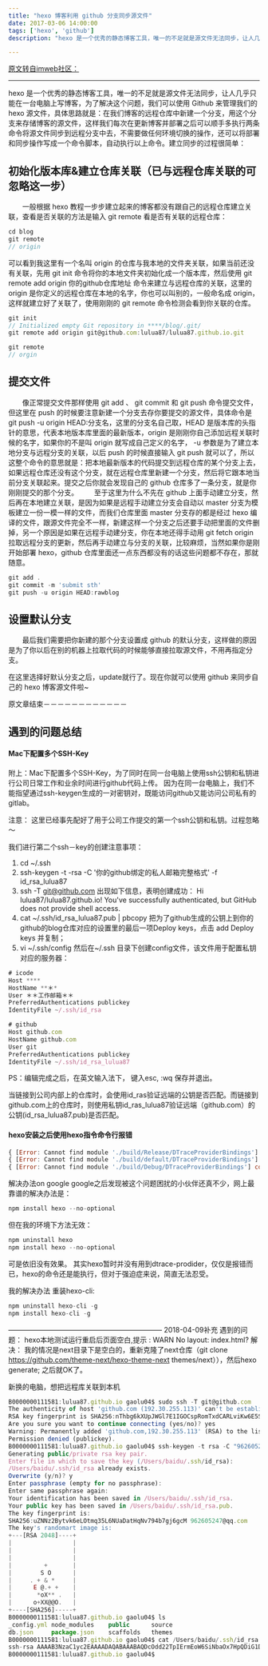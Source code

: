 ```yaml
---
title: "hexo 博客利用 github 分支同步源文件"
date: 2017-03-06 14:00:00
tags: ['hexo', 'github']
description: "hexo 是一个优秀的静态博客工具，唯一的不足就是源文件无法同步，让人几乎只能在一台电脑上写博客，为了解决这个问题，我们可以使用 Github 来管理我们的 hexo 源文件，具体思路就是：在我们博客的远程仓库中新建一个分支，用这个分支来存储博客的源文件，这样我们每次在更新博客并部署之后可以顺手多执行两条命令将源文件同步到远程分支中去，不需要做任何环境切换的操作，还可以将部署和同步操作写成一个命令脚本，自动执行以上命令。"

---
```

[原文转自imweb社区：](http://imweb.io/topic/5848d4259be501ba17b10a9a)

---

hexo 是一个优秀的静态博客工具，唯一的不足就是源文件无法同步，让人几乎只能在一台电脑上写博客，为了解决这个问题，我们可以使用 Github 来管理我们的 hexo 源文件，具体思路就是：在我们博客的远程仓库中新建一个分支，用这个分支来存储博客的源文件，这样我们每次在更新博客并部署之后可以顺手多执行两条命令将源文件同步到远程分支中去，不需要做任何环境切换的操作，还可以将部署和同步操作写成一个命令脚本，自动执行以上命令。建立同步的过程很简单：

## 初始化版本库&建立仓库关联（已与远程仓库关联的可忽略这一步）

  一般根据 hexo 教程一步步建立起来的博客都没有跟自己的远程仓库建立关联，查看是否关联的方法是输入 git remote 看是否有关联的远程仓库：

```js
cd blog
git remote
// origin
```

可以看到我这里有一个名叫 origin 的仓库与我本地的文件夹关联，如果当前还没有关联，先用 git init 命令将你的本地文件夹初始化成一个版本库，然后使用 git remote add origin 你的github仓库地址 命令来建立与远程仓库的关联，这里的 origin 是你定义的远程仓库在本地的名字，你也可以叫别的，一般命名成 origin，这样就建立好了关联了，使用刚刚的 git remote 命令检测会看到你关联的仓库。
```js
git init
// Initialized empty Git repository in ****/blog/.git/
git remote add origin git@github.com:lulua87/lulua87.github.io.git

git remote
// orgin
```

## 提交文件

  像正常提交文件那样使用 git add 、 git commit 和 git push 命令提交文件，但这里在 push 的时候要注意新建一个分支去存你要提交的源文件，具体命令是 git push -u origin HEAD:分支名，这里的分支名自己取，HEAD 是版本库的头指针的意思，代表本地版本库里面的最新版本，origin 是刚刚你自己添加远程关联时候的名字，如果你的不是叫 origin 就写成自己定义的名字， -u 参数是为了建立本地分支与远程分支的关联，以后 push 的时候直接输入 git push 就可以了，所以这整个命令的意思就是：把本地最新版本的代码提交到远程仓库的某个分支上去，如果远程仓库还没有这个分支，就在远程仓库里新建一个分支，然后将它跟本地当前分支关联起来。提交之后你就会发现自己的 github 仓库多了一条分支，就是你刚刚提交的那个分支。   至于这里为什么不先在 github 上面手动建立分支，然后再在本地建立关联，是因为如果是远程手动建立分支会自动以 master 分支为模板建立一份一模一样的文件，而我们仓库里面 master 分支存的都是经过 hexo 编译的文件，跟源文件完全不一样，新建这样一个分支之后还要手动把里面的文件删掉，另一个原因是如果在远程手动建分支，你在本地还得手动用 git fetch origin 拉取远程分支的更新，然后再手动建立与分支的关联，比较麻烦，当然如果你是刚开始部署 hexo，github 仓库里面还一点东西都没有的话这些问题都不存在，那就随意。

```js
git add .
git commit -m 'submit sth'
git push -u origin HEAD:rawblog
```

## 设置默认分支

  最后我们需要把你新建的那个分支设置成 github 的默认分支，这样做的原因是为了你以后在别的机器上拉取代码的时候能够直接拉取源文件，不用再指定分支。

在这里选择好默认分支之后，update就行了。现在你就可以使用 github 来同步自己的 hexo 博客源文件啦~

原文章结束－－－－－－－－－－－－

## 遇到的问题总结

#### Mac下配置多个SSH-Key

附上：Mac下配置多个SSH-Key，为了同时在同一台电脑上使用ssh公钥和私钥进行公司日常工作和业余时间进行github代码上传。
因为在同一台电脑上，我们不能指望通过ssh-keygen生成的一对密钥对，既能访问github又能访问公司私有的gitlab。

注意： 这里已经事先配好了用于公司工作提交的第一个ssh公钥和私钥。过程忽略～

我们进行第二个ssh－key的创建注意事项：

1. cd ~/.ssh
2. ssh-keygen -t -rsa -C '你的github绑定的私人邮箱完整格式' -f id_rsa_lulua87
3. ssh -T git@github.com
出现如下信息，表明创建成功：
Hi lulua87/lulua87.github.io! You've successfully authenticated, but GitHub does not provide shell access.
4. cat ~/.ssh/id_rsa_lulua87.pub | pbcopy
把为了github生成的公钥上到你的github的blog仓库对应的设置里的最后一项Deploy keys，点击 add Deploy keys 并复制；
5. vi ~/.ssh/config
然后在~/.ssh 目录下创建config文件，该文件用于配置私钥对应的服务器：

```js
# icode
Host ****
HostName **＊*
User ＊＊工作邮箱＊＊
PreferredAuthentications publickey
IdentityFile ~/.ssh/id_rsa

# github
Host github.com
HostName github.com
User git
PreferredAuthentications publickey
IdentityFile ~/.ssh/id_rsa_lulua87
```

PS：编辑完成之后，在英文输入法下， 键入esc, :wq 保存并退出。

当链接到公司内部上的仓库时，会使用id_ras验证远端的公钥是否匹配。而链接到github.com上的仓库时，则使用私钥id_ras_lulua87验证远端（github.com）的公钥(id_rsa_lulua87.pub)是否匹配。

#### hexo安装之后使用hexo指令命令行报错

```js
{ [Error: Cannot find module './build/Release/DTraceProviderBindings'] code: 'MODULE_NOT_FOUND' }  
{ [Error: Cannot find module './build/default/DTraceProviderBindings'] code: 'MODULE_NOT_FOUND' }  
{ [Error: Cannot find module './build/Debug/DTraceProviderBindings'] code: 'MODULE_NOT_FOUND' }
```

解决办法on google
google之后发现被这个问题困扰的小伙伴还真不少，网上最靠谱的解决办法是：

```js
npm install hexo --no-optional
```

但在我的环境下方法无效：

```js
npm uninstall hexo
npm install hexo --no-optional
```

可是依旧没有效果。
其实hexo暂时并没有用到dtrace-prodider，仅仅是报错而已，hexo的命令还是能执行，但对于强迫症来说，简直无法忍受。

我的解决办法
重装hexo-cli:

```js
npm uninstall hexo-cli -g
npm install hexo-cli -g
```

——————————————————————
2018-04-09补充
遇到的问题：
hexo本地测试运行重启后页面空白,提示 : WARN No layout: index.html?
解决：
我的情况是next目录下是空白的，重新克隆了next仓库（git clone https://github.com/theme-next/hexo-theme-next themes/next）），然后hexo generate; 之后就OK了。

新换的电脑，想把远程库关联到本机

```js
B0000000111581:lulua87.github.io gaolu04$ sudo ssh -T git@github.com
The authenticity of host 'github.com (192.30.255.113)' can't be established.
RSA key fingerprint is SHA256:nThbg6kXUpJWGl7E1IGOCspRomTxdCARLviKw6E5SY8.
Are you sure you want to continue connecting (yes/no)? yes
Warning: Permanently added 'github.com,192.30.255.113' (RSA) to the list of known hosts.
Permission denied (publickey).
B0000000111581:lulua87.github.io gaolu04$ ssh-keygen -t rsa -C "962605247@qq.com"
Generating public/private rsa key pair.
Enter file in which to save the key (/Users/baidu/.ssh/id_rsa): 
/Users/baidu/.ssh/id_rsa already exists.
Overwrite (y/n)? y
Enter passphrase (empty for no passphrase): 
Enter same passphrase again: 
Your identification has been saved in /Users/baidu/.ssh/id_rsa.
Your public key has been saved in /Users/baidu/.ssh/id_rsa.pub.
The key fingerprint is:
SHA256:uZNNz2Bytvk6eLOtmq35L6NUaDatHqNv794b7gj6gcM 962605247@qq.com
The key's randomart image is:
+---[RSA 2048]----+
|                 |
|                 |
|                 |
|         +       |
|        S O      |
|     . + & *     |
|      E @.+ +    |
|       *oX** .   |
|      o+XX@@O.   |
+----[SHA256]-----+
B0000000111581:lulua87.github.io gaolu04$ ls
_config.yml	node_modules	public		source
db.json		package.json	scaffolds	themes
B0000000111581:lulua87.github.io gaolu04$ cat /Users/baidu/.ssh/id_rsa.pub
ssh-rsa AAAAB3NzaC1yc2EAAAADAQABAAABAQDcOdd22TpIErmEoW6SiNbaOx7HpQDiG1D66ao95GBmhvSqtK7cQnwJemHJiPnMc2dyv8ZejvGIbzGuqY2fGnbgYeWX7UJXGCmqmzHJi//5fPHpgHHnqZQA1tOqd93Z04ChmP5Pgp9ynBpVV2OxtUhF2Xo68gEHS23sTVa0bANTw95+3ltpvPfq+lGV6sHq+lHWJ+n3dDRjrlit7Ij1Rs09FjeVmhu1+wbHy2qQv1yBreCSVq+hoDCt2SrnpFABeHTaqFBr1e8z6lkXvV5n7WgZLSX5Twwldp7AkrLT3HU2Cj33NhIvgGm20Kp76N4WGV9Mqn3wgPkrhoWm5Yi5ONSJ 962605247@qq.com
B0000000111581:lulua87.github.io gaolu04$
```

